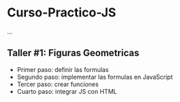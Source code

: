 # Curso-Practico-JS
 
...


 ## Taller #1: Figuras Geometricas

 - Primer paso: definir las formulas
 - Segundo paso: implementar las formulas en JavaScript
 - Tercer paso: crear funciones
 - Cuarto paso: integrar JS con HTML

